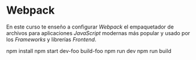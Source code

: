 # Webpack

En este curso te enseño a configurar _Webpack_ el empaquetador de archivos para aplicaciones _JavaScript_ modernas más popular y usado por los _Frameworks_ y librerías _Frontend_.

npm install 
npm start
dev-foo
build-foo
npm  run dev
npm run build
